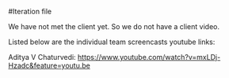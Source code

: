 #Iteration file

We have not met the client yet. So we do not have a client video.

Listed below are the individual team screencasts youtube links:

Aditya V Chaturvedi: https://www.youtube.com/watch?v=mxLDj-Hzadc&feature=youtu.be
